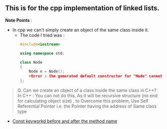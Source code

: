 ## This is for the cpp implementation of linked lists.
**Note Points** :<br/>
* In cpp we can't simply create an object of the same class inside it.
  * The code I tried was :
    ```c++
    #include<iostream>

    using namespace std;

    class Node
    {
        Node n = Node(); 
        #Error : the generated default constructor for "Node" cannot be used in an initializer for its own data member.
    };
    ```
> Q. Can we create an object of a class inside the same class in C++?
> <br/>In C++ : You can not do this, As it will be recursive structure (no end for calculating object size) , to Overcome this problem, Use Self Referential Pointer i.e. the Pointer having the address of Same class type

* [Const keyworkd before and after the method name](https://stackoverflow.com/questions/15999123/const-before-parameter-vs-const-after-function-name-c/15999237)
